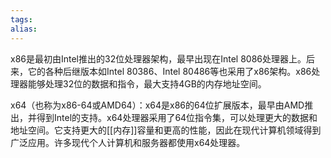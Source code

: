 ```yaml
---
tags: 
alias:
---
```

x86是最初由Intel推出的32位处理器架构，最早出现在Intel 8086处理器上。后来，它的各种后继版本如Intel 80386、Intel 80486等也采用了x86架构。x86处理器能够处理32位的数据和指令，最大支持4GB的内存地址空间。

x64（也称为x86-64或AMD64）：x64是x86的64位扩展版本，最早由AMD推出，并得到Intel的支持。x64处理器采用了64位指令集，可以处理更大的数据和地址空间。它支持更大的[[内存]]容量和更高的性能，因此在现代计算机领域得到广泛应用。许多现代个人计算机和服务器都使用x64处理器。

